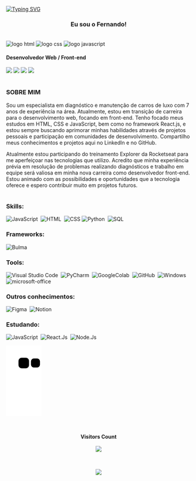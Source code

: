 
[![Typing SVG](https://readme-typing-svg.herokuapp.com/?color=00bfbf&size=35&center=true&vCenter=true&width=1000&lines=OLÁ;Seja+bem+vindo+ao+meu+perfil)](https://git.io/typing-svg)


<h3 align="center">
Eu sou o Fernando!
</h3>

<div style="display: inline_block"><br>
  <img align="center" alt="logo html" height="30" width="30" src="https://upload.wikimedia.org/wikipedia/commons/thumb/3/38/HTML5_Badge.svg/1200px-HTML5_Badge.svg.png">
  <img align="center" alt="logo css" height="30" width="30" src="https://upload.wikimedia.org/wikipedia/commons/thumb/6/62/CSS3_logo.svg/800px-CSS3_logo.svg.png">
  <img align="center" alt="logo javascript" height="30" width="30" src="https://upload.wikimedia.org/wikipedia/commons/thumb/9/99/Unofficial_JavaScript_logo_2.svg/2048px-Unofficial_JavaScript_logo_2.svg.png">
</div>

#### Desenvolvedor Web / Front-end


<div> 
  <a href="https://www.linkedin.com/in/fernandorufino" target="_blank"><img src="https://img.shields.io/badge/-LinkedIn-red?color=white&logo=linkedin&logoColor=blue"></a> 
  <a href="https://fernandoalvesrufino.github.io/meu-portfolio" target="_blank"><img src="https://img.shields.io/badge/-www%20Portfólio-red?color=blue&logo=web-site&logoColor=white"></a>
  <a href = "mailto:devfernandorufino@gmail.com"><img src="https://img.shields.io/badge/-Gmail-red?color=%23333&logo=gmail&logoColor=white"></a>
  <a href="https://instagram.com/devfernandorufino" target="_blank"><img src="https://img.shields.io/badge/-Instagram-red?color=DD2A7B&logo=instagram&logoColor=white"></a>
  
</div>

  #

<h3>
SOBRE MIM
</h3>

Sou um especialista em diagnóstico e manutenção de carros de luxo com 7 anos de experiência na área. Atualmente, estou em transição de carreira para o desenvolvimento web, focando em front-end. Tenho focado meus estudos em HTML, CSS e JavaScript, bem como no framework React.js, e estou sempre buscando aprimorar minhas habilidades através de projetos pessoais e participação em comunidades de desenvolvimento. Compartilho meus conhecimentos e projetos aqui no LinkedIn e no GitHub.

Atualmente estou participando do treinamento Explorer da Rocketseat para me aperfeiçoar nas tecnologias que utilizo. Acredito que minha experiência prévia em resolução de problemas realizando diagnósticos e trabalho em equipe será valiosa em minha nova carreira como desenvolvedor front-end. Estou animado com as possibilidades e oportunidades que a tecnologia oferece e espero contribuir muito em projetos futuros.

  #

### Skills:
![JavaScript](https://img.shields.io/badge/-JavaScript-0D1117?style=for-the-badge&logo=javascript&labelColor=0D1117)&nbsp;
![HTML](https://img.shields.io/badge/-HTML-0D1117?style=for-the-badge&logo=html5&labelColor=0D1117)&nbsp;
![CSS](https://img.shields.io/badge/-CSS-0D1117?style=for-the-badge&logo=css3&labelColor=0D1117&logoColor=blue)
![Python](https://img.shields.io/badge/-python-0D1117?style=for-the-badge&logo=python&logoColor=1572B6&labelColor=0D1117)&nbsp;
![SQL](https://img.shields.io/badge/-SQL-0D1117?style=for-the-badge&logo=sql&labelColor=0D1117)&nbsp;


### Frameworks:
![Bulma](https://img.shields.io/badge/-bulma-0D1117?style=for-the-badge&logo=bulma&logoColor=1572B6&labelColor=0D1117)&nbsp;

### Tools:
![Visual Studio Code](https://img.shields.io/badge/-Visual%20Studio%20Code-0D1117?style=for-the-badge&logo=visual-studio-code&logoColor=007ACC&labelColor=0D1117)&nbsp;
![PyCharm](https://img.shields.io/badge/-PyCharm-0D1117?style=for-the-badge&logo=pycharm&labelColor=0D1117)&nbsp;
![GoogleColab](https://img.shields.io/badge/-GoogleColab-0D1117?style=for-the-badge&logo=googlecolab&labelColor=0D1117)&nbsp;
![GitHub](https://img.shields.io/badge/-GitHub-0D1117?style=for-the-badge&logo=github&labelColor=0D1117)&nbsp;
![Windows](https://img.shields.io/badge/-Windows-0D1117?style=for-the-badge&logo=windows&labelColor=0D1117)&nbsp;
![microsoft-office](https://img.shields.io/badge/-microsoft_office-0D1117?style=for-the-badge&logo=microsoft-office&labelColor=0D1117)&nbsp;

### Outros conhecimentos:
![Figma](https://img.shields.io/badge/-figma-0D1117?style=for-the-badge&logo=figma&labelColor=0D1117)&nbsp;
![Notion](https://img.shields.io/badge/-notion-0D1117?style=for-the-badge&logo=notion&labelColor=0D1117)&nbsp;
  
### Estudando:
![JavaScript](https://img.shields.io/badge/-JavaScript-0D1117?style=for-the-badge&logo=javascript&labelColor=0D1117)&nbsp;
![React.Js](https://img.shields.io/badge/-React.js-0D1117?style=for-the-badge&logo=react&labelColor=0D1117)&nbsp;
![Node.Js](https://img.shields.io/badge/-Node.js-0D1117?style=for-the-badge&logo=node.js&labelColor=0D1117)&nbsp;

 
  ![Snake animation](https://github.com/fernandoalvesrufino/fernandoalvesrufino/blob/output/github-contribution-grid-snake.svg)


  <div align="center">
<br><p align="centre"><b>Visitors Count</b></p>  
<p align="center"><img align="center" src="https://profile-counter.glitch.me/{fernandoalvesrufino}/count.svg" /></p> 
<br></div>

<p align="center"><img align="center" src=https://github-readme-streak-stats.herokuapp.com/?user=fernandoalvesrufino&hide_border=true&date_format=M%20j%5B%2C%20Y%5D&background=2D3742&stroke=2D3742&ring=6bbbca&fire=6bbbca&currStreakNum=fff&sideNums=6bbbca&currStreakLabel=6bbbca&sideLabels=fff&dates=fff /></p>

